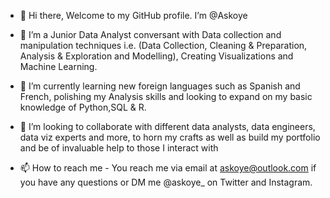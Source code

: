 - 👋  Hi there, Welcome to my GitHub profile. I’m @Askoye

- 👀  I’m a Junior Data Analyst conversant with Data collection and manipulation techniques i.e. (Data Collection, Cleaning & Preparation, Analysis & Exploration and Modelling), Creating Visualizations and Machine Learning.

- 🌱 I’m currently learning new foreign languages such as Spanish and French, polishing my Analysis skills and looking to expand on my basic knowledge of Python,SQL & R.

- 💞️ I’m looking to collaborate with different data analysts, data engineers, data viz experts and more, to horn my crafts as well as build my portfolio and be of invaluable help to those I interact with

- 📫 How to reach me - You reach me via email at askoye@outlook.com if you have any questions or DM me @askoye_ on Twitter and Instagram.

<!---
Askoye/Askoye is a ✨ special ✨ repository because its `README.md` (this file) appears on your GitHub profile.
You can click the Preview link to take a look at your changes.
--->
